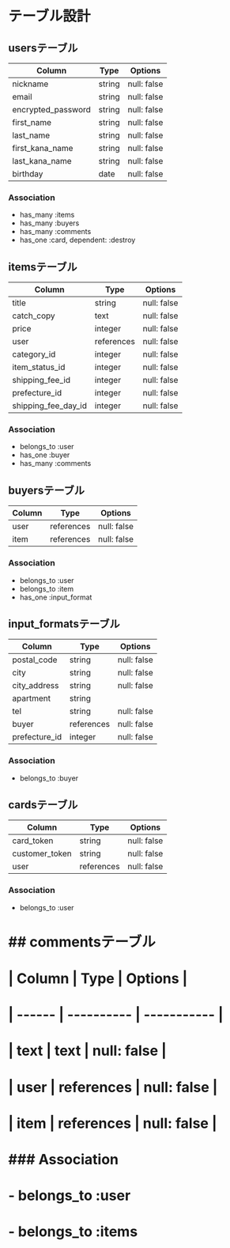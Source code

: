 # テーブル設計
## usersテーブル

| Column             | Type       | Options     |
| ------------------ | ---------- | ----------- |
| nickname           | string     | null: false |
| email              | string     | null: false |
| encrypted_password | string     | null: false |
| first_name         | string     | null: false |
| last_name          | string     | null: false |
| first_kana_name    | string     | null: false |
| last_kana_name     | string     | null: false |
| birthday           | date       | null: false |

### Association

- has_many :items
- has_many :buyers
- has_many :comments
- has_one :card, dependent: :destroy


## itemsテーブル

| Column              | Type       | Options     |
| ------------------- | ---------- | ----------- |
| title               | string     | null: false |
| catch_copy          | text       | null: false |
| price               | integer    | null: false |
| user                | references | null: false |
| category_id         | integer    | null: false |
| item_status_id      | integer    | null: false |
| shipping_fee_id     | integer    | null: false |
| prefecture_id       | integer    | null: false |
| shipping_fee_day_id | integer    | null: false |

### Association

- belongs_to :user
- has_one :buyer
- has_many :comments

## buyersテーブル

| Column | Type       | Options     |
| ------ | ---------- | ----------- |
| user   | references | null: false |
| item   | references | null: false |

### Association

- belongs_to :user
- belongs_to :item
- has_one :input_format

## input_formatsテーブル

| Column        | Type       | Options     |
| ------------- | ---------- | ----------- |
| postal_code   | string     | null: false |
| city          | string     | null: false |
| city_address  | string     | null: false |
| apartment     | string     |             |
| tel           | string     | null: false |
| buyer         | references | null: false |
| prefecture_id | integer    | null: false |

### Association

- belongs_to :buyer

## cardsテーブル

| Column         | Type       | Options     |
| -------------- | ---------- | ----------- |
| card_token     | string     | null: false |
| customer_token | string     | null: false |
| user           | references | null: false |

### Association

- belongs_to :user

# ## commentsテーブル

# | Column | Type       | Options     |
# | ------ | ---------- | ----------- |
# | text   | text       | null: false |
# | user   | references | null: false |
# | item   | references | null: false |

# ### Association

# - belongs_to :user
# - belongs_to :items